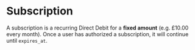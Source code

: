# Subscription

<p class="intro">A subscription is a recurring Direct Debit for a <strong>fixed amount</strong> (e.g. £10.00 every month). Once a user has authorized a subscription, it will continue until <code>expires_at</code>.</p>
